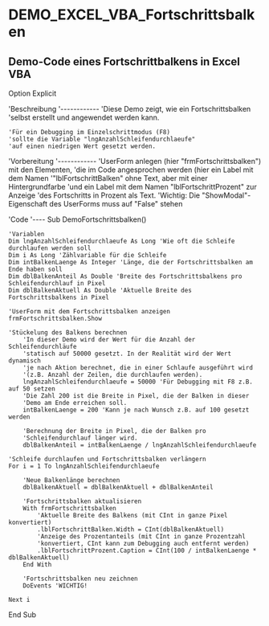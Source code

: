 # DEMO_EXCEL_VBA_Fortschrittsbalken
## Demo-Code eines Fortschrittbalkens in Excel VBA

Option Explicit

'Beschreibung
'------------
    'Diese Demo zeigt, wie ein Fortschrittsbalken
    'selbst erstellt und angewendet werden kann.
    
    'Für ein Debugging im Einzelschrittmodus (F8)
    'sollte die Variable "lngAnzahlSchleifendurchlaeufe"
    'auf einen niedrigen Wert gesetzt werden.

'Vorbereitung
'------------
    'UserForm anlegen (hier "frmFortschrittsbalken") mit den Elementen,
    'die im Code angesprochen werden (hier ein Label mit dem Namen
    '"lblFortschrittBalken" ohne Text, aber mit einer Hintergrundfarbe
    'und ein Label mit dem Namen "lblFortschrittProzent" zur Anzeige
    'des Fortschritts in Prozent als Text.
    'Wichtig: Die "ShowModal"-Eigenschaft des UserForms muss auf "False" stehen
    
'Code
'----
Sub DemoFortschrittsbalken()
    
    'Variablen
    Dim lngAnzahlSchleifendurchlaeufe As Long 'Wie oft die Schleife durchlaufen werden soll
    Dim i As Long 'Zählvariable für die Schleife
    Dim intBalkenLaenge As Integer 'Länge, die der Fortschrittsbalken am Ende haben soll
    Dim dblBalkenAnteil As Double 'Breite des Fortschrittsbalkens pro Schleifendurchlauf in Pixel
    Dim dblBalkenAktuell As Double 'Aktuelle Breite des Fortschrittsbalkens in Pixel
    
    'UserForm mit dem Fortschrittsbalken anzeigen
    frmFortschrittsbalken.Show
    
    'Stückelung des Balkens berechnen
        'In dieser Demo wird der Wert für die Anzahl der Schleifendurchläufe
        'statisch auf 50000 gesetzt. In der Realität wird der Wert dynamisch
        'je nach Aktion berechnet, die in einer Schlaufe ausgeführt wird
        '(z.B. Anzahl der Zeilen, die durchlaufen werden).
        lngAnzahlSchleifendurchlaeufe = 50000 'Für Debugging mit F8 z.B. auf 50 setzen
        'Die Zahl 200 ist die Breite in Pixel, die der Balken in dieser
        'Demo am Ende erreichen soll.
        intBalkenLaenge = 200 'Kann je nach Wunsch z.B. auf 100 gesetzt werden
        
        'Berechnung der Breite in Pixel, die der Balken pro
        'Schleifendurchlauf länger wird.
        dblBalkenAnteil = intBalkenLaenge / lngAnzahlSchleifendurchlaeufe

    'Schleife durchlaufen und Fortschrittsbalken verlängern
    For i = 1 To lngAnzahlSchleifendurchlaeufe
    
        'Neue Balkenlänge berechnen
        dblBalkenAktuell = dblBalkenAktuell + dblBalkenAnteil
        
        'Fortschrittsbalken aktualisieren
        With frmFortschrittsbalken
            'Aktuelle Breite des Balkens (mit CInt in ganze Pixel konvertiert)
            .lblFortschrittBalken.Width = CInt(dblBalkenAktuell)
            'Anzeige des Prozentanteils (mit CInt in ganze Prozentzahl
            'konvertiert, CInt kann zum Debugging auch entfernt werden)
            .lblFortschrittProzent.Caption = CInt(100 / intBalkenLaenge * dblBalkenAktuell)
        End With
        
        'Fortschrittsbalken neu zeichnen
        DoEvents 'WICHTIG!
        
    Next i
    
End Sub
